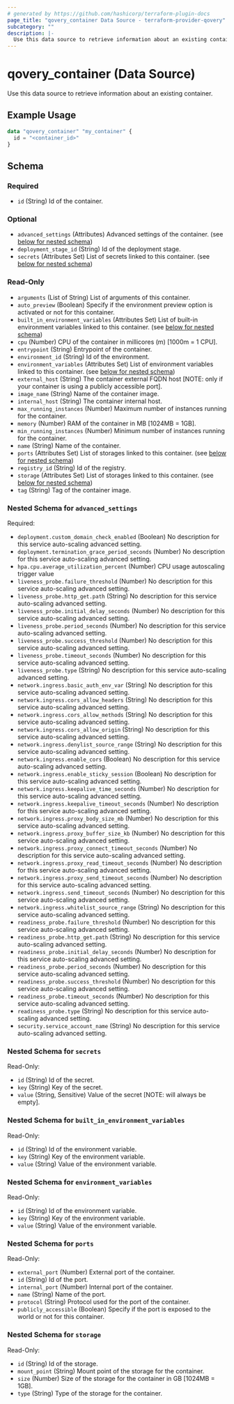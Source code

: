 ```yaml
---
# generated by https://github.com/hashicorp/terraform-plugin-docs
page_title: "qovery_container Data Source - terraform-provider-qovery"
subcategory: ""
description: |-
  Use this data source to retrieve information about an existing container.
---
```


# qovery_container (Data Source)

Use this data source to retrieve information about an existing container.

## Example Usage

```terraform
data "qovery_container" "my_container" {
  id = "<container_id>"
}
```

<!-- schema generated by tfplugindocs -->
## Schema

### Required

- `id` (String) Id of the container.

### Optional

- `advanced_settings` (Attributes) Advanced settings of the container. (see [below for nested schema](#nestedatt--advanced_settings))
- `deployment_stage_id` (String) Id of the deployment stage.
- `secrets` (Attributes Set) List of secrets linked to this container. (see [below for nested schema](#nestedatt--secrets))

### Read-Only

- `arguments` (List of String) List of arguments of this container.
- `auto_preview` (Boolean) Specify if the environment preview option is activated or not for this container.
- `built_in_environment_variables` (Attributes Set) List of built-in environment variables linked to this container. (see [below for nested schema](#nestedatt--built_in_environment_variables))
- `cpu` (Number) CPU of the container in millicores (m) [1000m = 1 CPU].
- `entrypoint` (String) Entrypoint of the container.
- `environment_id` (String) Id of the environment.
- `environment_variables` (Attributes Set) List of environment variables linked to this container. (see [below for nested schema](#nestedatt--environment_variables))
- `external_host` (String) The container external FQDN host [NOTE: only if your container is using a publicly accessible port].
- `image_name` (String) Name of the container image.
- `internal_host` (String) The container internal host.
- `max_running_instances` (Number) Maximum number of instances running for the container.
- `memory` (Number) RAM of the container in MB [1024MB = 1GB].
- `min_running_instances` (Number) Minimum number of instances running for the container.
- `name` (String) Name of the container.
- `ports` (Attributes Set) List of storages linked to this container. (see [below for nested schema](#nestedatt--ports))
- `registry_id` (String) Id of the registry.
- `storage` (Attributes Set) List of storages linked to this container. (see [below for nested schema](#nestedatt--storage))
- `tag` (String) Tag of the container image.

<a id="nestedatt--advanced_settings"></a>
### Nested Schema for `advanced_settings`

Required:

- `deployment.custom_domain_check_enabled` (Boolean) No description for this service auto-scaling advanced setting.
- `deployment.termination_grace_period_seconds` (Number) No description for this service auto-scaling advanced setting.
- `hpa.cpu.average_utilization_percent` (Number) CPU usage autoscaling trigger value
- `liveness_probe.failure_threshold` (Number) No description for this service auto-scaling advanced setting.
- `liveness_probe.http_get.path` (String) No description for this service auto-scaling advanced setting.
- `liveness_probe.initial_delay_seconds` (Number) No description for this service auto-scaling advanced setting.
- `liveness_probe.period_seconds` (Number) No description for this service auto-scaling advanced setting.
- `liveness_probe.success_threshold` (Number) No description for this service auto-scaling advanced setting.
- `liveness_probe.timeout_seconds` (Number) No description for this service auto-scaling advanced setting.
- `liveness_probe.type` (String) No description for this service auto-scaling advanced setting.
- `network.ingress.basic_auth_env_var` (String) No description for this service auto-scaling advanced setting.
- `network.ingress.cors_allow_headers` (String) No description for this service auto-scaling advanced setting.
- `network.ingress.cors_allow_methods` (String) No description for this service auto-scaling advanced setting.
- `network.ingress.cors_allow_origin` (String) No description for this service auto-scaling advanced setting.
- `network.ingress.denylist_source_range` (String) No description for this service auto-scaling advanced setting.
- `network.ingress.enable_cors` (Boolean) No description for this service auto-scaling advanced setting.
- `network.ingress.enable_sticky_session` (Boolean) No description for this service auto-scaling advanced setting.
- `network.ingress.keepalive_time_seconds` (Number) No description for this service auto-scaling advanced setting.
- `network.ingress.keepalive_timeout_seconds` (Number) No description for this service auto-scaling advanced setting.
- `network.ingress.proxy_body_size_mb` (Number) No description for this service auto-scaling advanced setting.
- `network.ingress.proxy_buffer_size_kb` (Number) No description for this service auto-scaling advanced setting.
- `network.ingress.proxy_connect_timeout_seconds` (Number) No description for this service auto-scaling advanced setting.
- `network.ingress.proxy_read_timeout_seconds` (Number) No description for this service auto-scaling advanced setting.
- `network.ingress.proxy_send_timeout_seconds` (Number) No description for this service auto-scaling advanced setting.
- `network.ingress.send_timeout_seconds` (Number) No description for this service auto-scaling advanced setting.
- `network.ingress.whitelist_source_range` (String) No description for this service auto-scaling advanced setting.
- `readiness_probe.failure_threshold` (Number) No description for this service auto-scaling advanced setting.
- `readiness_probe.http_get.path` (String) No description for this service auto-scaling advanced setting.
- `readiness_probe.initial_delay_seconds` (Number) No description for this service auto-scaling advanced setting.
- `readiness_probe.period_seconds` (Number) No description for this service auto-scaling advanced setting.
- `readiness_probe.success_threshold` (Number) No description for this service auto-scaling advanced setting.
- `readiness_probe.timeout_seconds` (Number) No description for this service auto-scaling advanced setting.
- `readiness_probe.type` (String) No description for this service auto-scaling advanced setting.
- `security.service_account_name` (String) No description for this service auto-scaling advanced setting.


<a id="nestedatt--secrets"></a>
### Nested Schema for `secrets`

Read-Only:

- `id` (String) Id of the secret.
- `key` (String) Key of the secret.
- `value` (String, Sensitive) Value of the secret [NOTE: will always be empty].


<a id="nestedatt--built_in_environment_variables"></a>
### Nested Schema for `built_in_environment_variables`

Read-Only:

- `id` (String) Id of the environment variable.
- `key` (String) Key of the environment variable.
- `value` (String) Value of the environment variable.


<a id="nestedatt--environment_variables"></a>
### Nested Schema for `environment_variables`

Read-Only:

- `id` (String) Id of the environment variable.
- `key` (String) Key of the environment variable.
- `value` (String) Value of the environment variable.


<a id="nestedatt--ports"></a>
### Nested Schema for `ports`

Read-Only:

- `external_port` (Number) External port of the container.
- `id` (String) Id of the port.
- `internal_port` (Number) Internal port of the container.
- `name` (String) Name of the port.
- `protocol` (String) Protocol used for the port of the container.
- `publicly_accessible` (Boolean) Specify if the port is exposed to the world or not for this container.


<a id="nestedatt--storage"></a>
### Nested Schema for `storage`

Read-Only:

- `id` (String) Id of the storage.
- `mount_point` (String) Mount point of the storage for the container.
- `size` (Number) Size of the storage for the container in GB [1024MB = 1GB].
- `type` (String) Type of the storage for the container.


